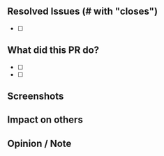 ## Resolved Issues (# with "closes")
<!--- ex: closes #34 --->
- [ ] 

## What did this PR do?
- [ ] 
- [ ] 

## Screenshots

## Impact on others

## Opinion / Note
